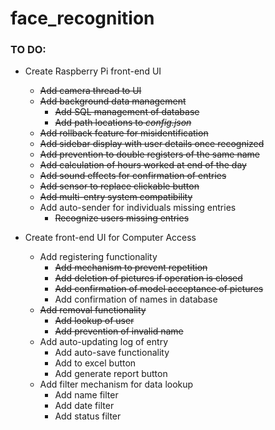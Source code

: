 # face_recognition

### TO DO:
- Create Raspberry Pi front-end UI
	- ~~Add camera thread to UI~~
	- ~~Add background data management~~
		- ~~Add SQL management of database~~
		- ~~Add path locations to *config.json*~~
	- ~~Add rollback feature for misidentification~~
	- ~~Add sidebar display with user details once recognized~~
	- ~~Add prevention to double registers of the same name~~
	- ~~Add calculation of hours worked at end of the day~~
	- ~~Add sound effects for confirmation of entries~~
	- ~~Add sensor to replace clickable button~~
	- ~~Add multi-entry system compatibility~~
	- Add auto-sender for individuals missing entries
		- ~~Recognize users missing entries~~

- Create front-end UI for Computer Access
	- Add registering functionality
		- ~~Add mechanism to prevent repetition~~
		- ~~Add deletion of pictures if operation is closed~~
		- ~~Add confirmation of model acceptance of pictures~~
		- Add confirmation of names in database
	- ~~Add removal functionality~~
		- ~~Add lookup of user~~
		- ~~Add prevention of invalid name~~
	- Add auto-updating log of entry
		- Add auto-save functionality
		- Add to excel button
		- Add generate report button
	- Add filter mechanism for data lookup
		- Add name filter
		- Add date filter
		- Add status filter

